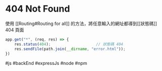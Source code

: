 # 404 Not Found
使用 [[Routing#Routing for all]] 的方法，將任意輸入的網址都導到[[狀態碼]] 404 頁面

```js
app.get("*", (req, res) => {
	res.status(404);					// 狀態碼 404
	res.sendFile(path.join(__dirname, "error.html"));						// 設定的 404 頁面
})
```
#js #backEnd #expressJs #node #npm 